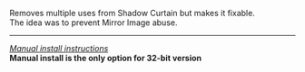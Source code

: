 Removes multiple uses from Shadow Curtain but makes it fixable.  
The idea was to prevent Mirror Image abuse.

---
[*Manual install instructions*](https://github.com/Neoshrimp/ChronoArk-gameplay-plugins#installation)  
**Manual install is the only option for 32-bit version**
